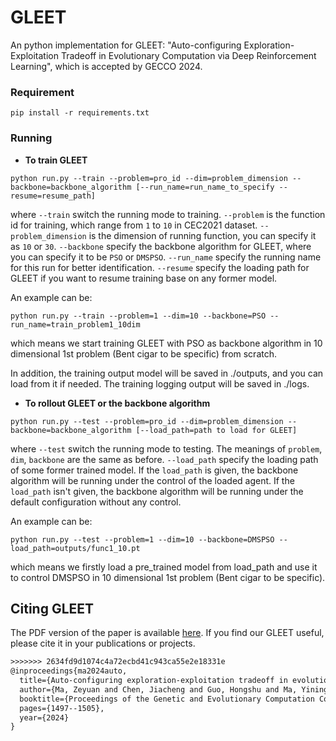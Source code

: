 # GLEET
 
An python implementation for GLEET: "Auto-configuring Exploration-Exploitation Tradeoff in Evolutionary Computation via Deep Reinforcement Learning", which is accepted by GECCO 2024.

### Requirement
```
pip install -r requirements.txt
```

### Running

* **To train GLEET**
```
python run.py --train --problem=pro_id --dim=problem_dimension --backbone=backbone_algorithm [--run_name=run_name_to_specify --resume=resume_path]
```
where `--train` switch the running mode to training. `--problem` is the function id for training, which range from `1` to `10` in CEC2021 dataset. `--problem_dimension` is the dimension of running function, you can specify it as `10` or `30`. `--backbone` specify the backbone algorithm for GLEET, where you can specify it to be `PSO` or `DMSPSO`. `--run_name` specify the running name for this run for better identification. `--resume` specify the loading path for GLEET if you want to resume training base on any former model.

An example can be:
```
python run.py --train --problem=1 --dim=10 --backbone=PSO --run_name=train_problem1_10dim
```
which means we start training GLEET with PSO as backbone algorithm in 10 dimensional 1st problem (Bent cigar to be specific) from scratch.

In addition, the training output model will be saved in ./outputs, and you can load from it if needed. The training logging output will be saved in ./logs.


* **To rollout GLEET or the backbone algorithm**
```
python run.py --test --problem=pro_id --dim=problem_dimension --backbone=backbone_algorithm [--load_path=path to load for GLEET]
```
where `--test` switch the running mode to testing. The meanings of `problem`, `dim`, `backbone` are the same as before. `--load_path` specify the loading path of some former trained model. If the `load_path` is given, the backbone algorithm will be running under the control of the loaded agent. If the `load_path` isn't given, the backbone algorithm will be running under the default configuration without any control.

An example can be:
```
python run.py --test --problem=1 --dim=10 --backbone=DMSPSO --load_path=outputs/func1_10.pt
```
which means we firstly load a pre_trained model from load_path and use it to control DMSPSO in 10 dimensional 1st problem (Bent cigar to be specific).


## Citing GLEET

The PDF version of the paper is available [here](https://arxiv.org/pdf/2404.08239). If you find our GLEET useful, please cite it in your publications or projects.

```latex
>>>>>>> 2634fd9d1074c4a72ecbd41c943ca55e2e18331e
@inproceedings{ma2024auto,
  title={Auto-configuring exploration-exploitation tradeoff in evolutionary computation via deep reinforcement learning},
  author={Ma, Zeyuan and Chen, Jiacheng and Guo, Hongshu and Ma, Yining and Gong, Yue-Jiao},
  booktitle={Proceedings of the Genetic and Evolutionary Computation Conference},
  pages={1497--1505},
  year={2024}
}
```
